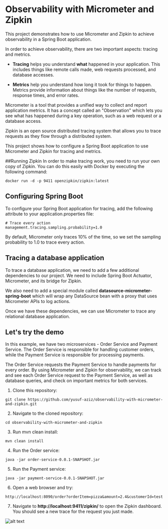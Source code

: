 # Observability with Micrometer and Zipkin
This project demonstrates how to use Micrometer and Zipkin to achieve observability in a Spring Boot application.

In order to achieve observability, there are two important aspects: tracing and metrics.

 - **Tracing** helps you understand **what** happened in your application. This includes things like remote calls made, web requests processed, and database accesses.


 - **Metrics** help you understand how long it took for things to happen. Metrics provide information about things like the number of requests, response times, and error rates.

Micrometer is a tool that provides a unified way to collect and report application metrics. It has a concept called an "Observation" which lets you see what has happened during a key operation, such as a web request or a database access.

Zipkin is an open source distributed tracing system that allows you to trace requests as they flow through a distributed system.

This project shows how to configure a Spring Boot application to use Micrometer and Zipkin for tracing and metrics.

##Running Zipkin
In order to make tracing work, you need to run your own copy of Zipkin. You can do this easily with Docker by executing the following command:

```
docker run -d -p 9411 openzipkin/zipkin:latest
```

## Configuring Spring Boot
To configure your Spring Boot application for tracing, add the following attribute to your application.properties file:

```
# Trace every action
management.tracing.sampling.probability=1.0
```

By default, Micrometer only traces 10% of the time, so we set the sampling probability to 1.0 to trace every action.

## Tracing a database application
To trace a database application, we need to add a few additional dependencies to our project. We need to include Spring Boot Actuator, Micrometer, and its bridge for Zipkin.

We also need to add a special module called **datasource-micrometer-spring-boot** which will wrap any DataSource bean with a proxy that uses Micrometer APIs to log actions.

Once we have these dependencies, we can use Micrometer to trace any relational database application.

## Let's try the demo

In this example, we have two microservices - Order Service and Payment Service. The Order Service is responsible for handling customer orders, while the Payment Service is responsible for processing payments.

The Order Service requests the Payment Service to handle payments for every order. By using Micrometer and Zipkin for observability, we can track and see each Order Service request to the Payment Service, as well as database queries, and check on important metrics for both services.

1. Clone this repository:

```
git clone https://github.com/yusuf-aziz/observability-with-micrometer-and-zipkin.git
```
2. Navigate to the cloned repository:

```
cd observability-with-micrometer-and-zipkin
```
3. Run mvn clean install:

```
mvn clean install
```
4. Run the Order service:

```
java -jar order-service-0.0.1-SNAPSHOT.jar
```
5. Run the Payment service:

```
java -jar payment-service-0.0.1-SNAPSHOT.jar
```

6. Open a web browser and try:

```
http://localhost:8090/order?orderItem=pizza&amount=2.4&customerId=test
```

7. Navigate to **http://localhost:9411/zipkin/** to open the Zipkin dashboard. You should see a new trace for the request you just made.


![alt text](https://github.com/yusuf-aziz/observability-with-micrometer-and-zipkin/blob/main/zipkin_trace.jpg?raw=true)


